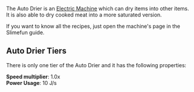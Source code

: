 The Auto Drier is an [Electric Machine](https://github.com/Slimefun/Slimefun4/wiki/Electric-Machines) which can dry items into other items.  
It is also able to dry cooked meat into a more saturated version.

If you want to know all the recipes, just open the machine's page in the Slimefun guide.

## Auto Drier Tiers

There is only one tier of the Auto Drier and it has the following properties:  

**Speed multiplier**: 1.0x  
**Power Usage**: 10 J/s  